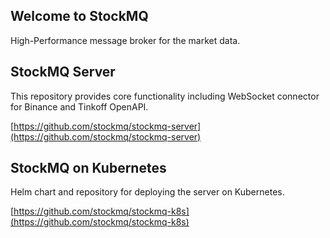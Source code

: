 ## Welcome to StockMQ

High-Performance message broker for the market data.

## StockMQ Server

This repository provides core functionality including WebSocket connector for Binance and Tinkoff OpenAPI. 

[https://github.com/stockmq/stockmq-server](https://github.com/stockmq/stockmq-server)

## StockMQ on Kubernetes

Helm chart and repository for deploying the server on Kubernetes.

[https://github.com/stockmq/stockmq-k8s](https://github.com/stockmq/stockmq-k8s)
